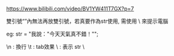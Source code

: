 https://www.bilibili.com/video/BV1YW411T7GX?p=7

雙引號“”內無法再放雙引號，若真要作為str使用, 需使用 \ 來提示電腦

eg:
str = "我說：\"今天天氣真不錯！"\";

\n : 換行
\t : tab效果
\\ : 表示 str \
